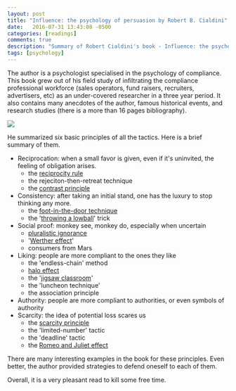 ```yaml
---
layout: post
title: "Influence: the psychology of persuasion by Robert B. Cialdini"
date:   2016-07-31 13:43:08 -0500
categories: [readings]
comments: true
description: "Summary of Robert Cialdini's book - Influence: the psychology of persuasion"
tags: [psychology]
---
```


The author is a psychologist specialised in the 
psychology of compliance. This book grew out of his field study
of infiltrating the compliance professional workforce (sales operators,
fund raisers, recruiters, advertisers, etc) 
as an under-covered researcher in a three year period.
It also contains many anecdotes of the author, famous historical 
events, and research studies (there is a more than 16 pages bibliography). 

<a href="https://www.amazon.com/gp/product/006124189X/ref=as_li_tl?ie=UTF8&camp=1789&creative=9325&creativeASIN=006124189X&linkCode=as2&tag=nosarthur2016-20&linkId=9e0cba21696aecb76cd9fbb472e5d5a0" target="_blank"><img border="0" src="//ws-na.amazon-adsystem.com/widgets/q?_encoding=UTF8&MarketPlace=US&ASIN=006124189X&ServiceVersion=20070822&ID=AsinImage&WS=1&Format=_SL250_&tag=nosarthur2016-20" ></a><img src="//ir-na.amazon-adsystem.com/e/ir?t=nosarthur2016-20&l=am2&o=1&a=006124189X" width="1" height="1" border="0" alt="" style="border:none !important; margin:0px !important;" />

He summarized six basic principles of all the tactics. 
Here is a brief summary of them.

* Reciprocation: when a small favor is given, even if it's uninvited, the feeling of obligation arises.
    * the [reciprocity rule](https://en.wikipedia.org/wiki/Reciprocity_(social_psychology))
    * the rejeciton-then-retreat technique
    * the [contrast principle](https://en.wikipedia.org/wiki/Contrast_effect)
* Consistency: after taking an initial stand, one has the luxury to stop thinking any more.
    * the [foot-in-the-door technique](https://en.wikipedia.org/wiki/Foot-in-the-door_technique)
    * the '[throwing a lowball](https://en.wikipedia.org/wiki/Low-ball)' trick
* Social proof: monkey see, monkey do, especially when uncertain
    * [pluralistic ignorance](https://en.wikipedia.org/wiki/Pluralistic_ignorance)
    * '[Werther effect](https://en.wikipedia.org/wiki/Copycat_suicide)'
    * consumers from Mars
* Liking: people are more compliant to the ones they like
    * the 'endless-chain' method
    * [halo effect](https://en.wikipedia.org/wiki/Halo_effect)
    * the '[jigsaw classroom](https://en.wikipedia.org/wiki/Jigsaw_(teaching_technique))'
    * the 'luncheon technique'
    * the association principle
* Authority: people are more compliant to authorities, or even symbols of authority
* Scarcity: the idea of potential loss scares us
    * the [scarcity principle](https://en.wikipedia.org/wiki/Scarcity_(social_psychology))
    * the 'limited-number' tactic
    * the 'deadline' tactic
    * the [Romeo and Juliet effect](https://en.wikipedia.org/wiki/Romeo_and_Juliet_effect)

There are many interesting examples in the book for these principles. 
Even better, the author provided strategies to defend oneself to 
each of them.

Overall, it is a very pleasant read to kill some free time.
